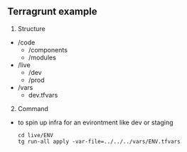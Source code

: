 ## Terragrunt example

1. Structure

- /code
  - /components
  - /modules
- /live
  - /dev
  - /prod
- /vars
  - dev.tfvars

2. Command

- to spin up infra for an evirontment like dev or staging
  ```shell
  cd live/ENV
  tg run-all apply -var-file=../../../vars/ENV.tfvars
  ```
